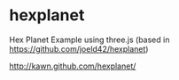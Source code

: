 hexplanet
=========

Hex Planet Example using three.js (based in https://github.com/joeld42/hexplanet)

http://kawn.github.com/hexplanet/